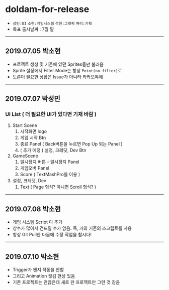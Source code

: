 # doldam-for-release
- `성민:UI` `소현:게임시스템` `석현:그래픽` `벼리:기획`
- 목표 출시날짜 : 7월 말

------

## 2019.07.05 박소현
- 프로젝트 생성 및 기존에 있던 Sprites들만 불러옴
- Sprite 설정에서 Filter Mode는 항상 `Point(no filter)`로
- 토론이 필요한 상황은 Issue가 아니라 카카오톡에

------

## 2019.07.07 박성민
### UI List ( 더 필요한 UI가 있다면 기재 바람 )
1. Start Scene
   1. 시작화면 logo
   2. 게임 시작 Btn
   3. 종료 Panel ( Back버튼을 누르면 Pop Up 되는 Panel )
   4. ( 추가 예정 ) 설정, 크레딧, Dev Btn
2. GameScene
   1. 일시정지 버튼 - 일시정지 Panel
   2. 게임오버 Panel
   3. Score ( TextMashPro를 이용 )
3. 설정, 크레딧, Dev
   1. Text ( Page 형식? 아니면 Scroll 형식? )

------

## 2019.07.08 박소현
- 게임 시스템 Script 다 추가
- 상수가 많아서 건드릴 수가 없음. 즉, 거의 기존의 스크립트를 사용
- 항상 Git Pull한 다음에 수정 작업을 합시다!

------

## 2019.07.10 박소현
- Trigger가 왠지 작동을 안함
- 그리고 Animation 끊김 현상 있음
- 기존 프로젝트는 괜찮은데 새로 판 프로젝트만 그런 것 같음
